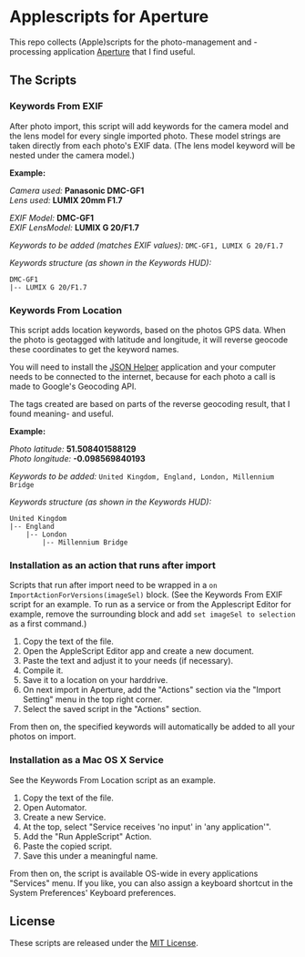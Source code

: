 # Applescripts for Aperture

This repo collects (Apple)scripts for the photo-management and -processing application [Aperture](http://www.apple.com/aperture/) that I find useful.


## The Scripts

### Keywords From EXIF

After photo import, this script will add keywords for the camera model and the lens model for every single imported photo. These model strings are taken directly from each photo's EXIF data. (The lens model keyword will be nested under the camera model.)

**Example:**

*Camera used:* **Panasonic DMC-GF1**  
*Lens used:* **LUMIX 20mm F1.7**

*EXIF Model:* **DMC-GF1**  
*EXIF LensModel:* **LUMIX G 20/F1.7**

*Keywords to be added (matches EXIF values):* `DMC-GF1, LUMIX G 20/F1.7`

*Keywords structure (as shown in the Keywords HUD):*

    DMC-GF1
    |-- LUMIX G 20/F1.7

### Keywords From Location

This script adds location keywords, based on the photos GPS data. When the photo is geotagged with latitude and longitude, it will reverse geocode these coordinates to get the keyword names.

You will need to install the [JSON Helper](http://www.mousedown.net/mouseware/JSONHelper.html) application and your computer needs to be connected to the internet, because for each photo a call is made to Google's Geocoding API.

The tags created are based on parts of the reverse geocoding result, that I found meaning- and useful.

**Example:**

*Photo latitude:* **51.508401588129**  
*Photo longitude:* **-0.098569840193**

*Keywords to be added:* `United Kingdom, England, London, Millennium Bridge`

*Keywords structure (as shown in the Keywords HUD):*

    United Kingdom
    |-- England
        |-- London
            |-- Millennium Bridge


### Installation as an action that runs after import

Scripts that run after import need to be wrapped in a `on ImportActionForVersions(imageSel)` block. (See the Keywords From EXIF script for an example. To run as a service or from the Applescript Editor for example, remove the surrounding block and add `set imageSel to selection` as a first command.)

1. Copy the text of the file.
2. Open the AppleScript Editor app and create a new document.
3. Paste the text and adjust it to your needs (if necessary).
4. Compile it.
5. Save it to a location on your harddrive.
6. On next import in Aperture, add the "Actions" section via the "Import Setting" menu in the top right corner.
7. Select the saved script in the "Actions" section.

From then on, the specified keywords will automatically be added to all your photos on import.


### Installation as a Mac OS X Service

See the Keywords From Location script as an example.

1. Copy the text of the file.
2. Open Automator.
3. Create a new Service.
4. At the top, select "Service receives 'no input' in 'any application'".
5. Add the "Run AppleScript" Action.
6. Paste the copied script.
7. Save this under a meaningful name.

From then on, the script is available OS-wide in every applications "Services" menu. If you like, you can also assign a keyboard shortcut in the System Preferences' Keyboard preferences.

## License

These scripts are released under the [MIT License](http://www.opensource.org/licenses/MIT).